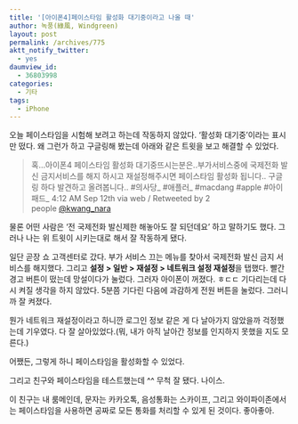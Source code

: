 ```yaml
---
title: '[아이폰4]페이스타임 활성화 대기중이라고 나올 때'
author: 녹풍(綠風, Windgreen)
layout: post
permalink: /archives/775
aktt_notify_twitter:
  - yes
daumview_id:
  - 36803998
categories:
  - 기타
tags:
  - iPhone
---
```

오늘 페이스타임을 시험해 보려고 하는데 작동하지 않았다. &#8216;활성화 대기중&#8217;이라는 표시만 떴다. 왜 그런가 하고 구글링해 봤는데 아래와 같은 트윗을 보고 해결할 수 있었다.

> 혹&#8230;아이폰4 페이스타임 활성화 대기중뜨시는분은..부가서비스중에 국제전화 발신 금지서비스를 해지 하시고 재설정해주시면 페이스타임 활성화 됩니다.. 구글링 하다 발견하고 올려봅니다.. #의사당_ #애플러_ #macdang #apple #아이패드_ 4:12 AM Sep 12th via web / Retweeted by 2 people <a href="http://twitter.com/kwang_nara" target="_blank">@kwang_nara</a>

물론 어떤 사람은 &#8216;전 국제전화 발신제한 해놓아도 잘 되던데요&#8217; 하고 말하기도 했다. 그러나 나는 위 트윗이 시키는대로 해서 잘 작동하게 됐다.

일단 곧장 쇼 고객센터로 갔다. 부가 서비스 끄는 메뉴를 찾아서 국제전화 발신 금지 서비스를 해지했다. 그리고 **설정 > 일반 > 재설정 > 네트워크 설정 재설정**을 탭했다. 빨간 경고 버튼이 떴는데 망설이다가 눌렀다. 그러자 아이폰이 꺼졌다. ㅎㄷㄷ 기다리는데 다시 켜질 생각을 하지 않았다. 5분쯤 기다린 다음에 과감하게 전원 버튼을 눌렀다. 그러니까 잘 켜졌다.

뭔가 네트워크 재설정이라고 하니깐 로그인 정보 같은 게 다 날아가지 않았을까 걱정했는데 기우였다. 다 잘 살아있었다.(뭐, 내가 아직 날아간 정보를 인지하지 못했을 지도 모른다.)

어쨌든, 그렇게 하니 페이스타임을 활성화할 수 있었다.

그리고 친구와 페이스타임을 테스트했는데 ^^ 무척 잘 됐다. 나이스.

이 친구는 내 룸메인데, 문자는 카카오톡, 음성통화는 스카이프, 그리고 와이파이존에서는 페이스타임을 사용하면 공짜로 모든 통화를 처리할 수 있게 된 것이다. 좋아좋아.